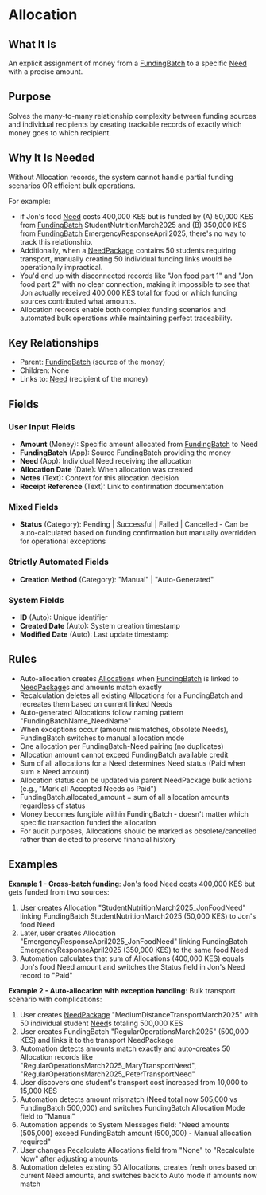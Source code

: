 # Allocation

## What It Is
An explicit assignment of money from a [FundingBatch](fundingbatch.md) to a specific [Need](need.md) with a precise amount.

## Purpose
Solves the many-to-many relationship complexity between funding sources and individual recipients by creating trackable records of exactly which money goes to which recipient.

## Why It Is Needed
Without Allocation records, the system cannot handle partial funding scenarios OR efficient bulk operations. 

For example: 
- if Jon's food [Need](need.md) costs 400,000 KES but is funded by (A) 50,000 KES from [FundingBatch](fundingbatch.md) StudentNutritionMarch2025 and (B) 350,000 KES from [FundingBatch](fundingbatch.md) EmergencyResponseApril2025, there's no way to track this relationship. 
- Additionally, when a [NeedPackage](needpackage.md) contains 50 students requiring transport, manually creating 50 individual funding links would be operationally impractical. 
- You'd end up with disconnected records like "Jon food part 1" and "Jon food part 2" with no clear connection, making it impossible to see that Jon actually received 400,000 KES total for food or which funding sources contributed what amounts. 
- Allocation records enable both complex funding scenarios and automated bulk operations while maintaining perfect traceability.

## Key Relationships
- Parent: [FundingBatch](fundingbatch.md) (source of the money)
- Children: None
- Links to: [Need](need.md) (recipient of the money)

## Fields

### User Input Fields
- **Amount** (Money): Specific amount allocated from [FundingBatch](fundingbatch.md) to Need
- **FundingBatch** (App): Source FundingBatch providing the money
- **Need** (App): Individual Need receiving the allocation
- **Allocation Date** (Date): When allocation was created
- **Notes** (Text): Context for this allocation decision
- **Receipt Reference** (Text): Link to confirmation documentation

### Mixed Fields
- **Status** (Category): Pending | Successful | Failed | Cancelled - Can be auto-calculated based on funding confirmation but manually overridden for operational exceptions

### Strictly Automated Fields
- **Creation Method** (Category): "Manual" | "Auto-Generated"

### System Fields
- **ID** (Auto): Unique identifier
- **Created Date** (Auto): System creation timestamp
- **Modified Date** (Auto): Last update timestamp

## Rules
- Auto-allocation creates [Allocation](allocation.md)s when [FundingBatch](fundingbatch.md) is linked to [NeedPackage](needpackage.md)s and amounts match exactly
- Recalculation deletes all existing Allocations for a FundingBatch and recreates them based on current linked Needs
- Auto-generated Allocations follow naming pattern "FundingBatchName_NeedName"
- When exceptions occur (amount mismatches, obsolete Needs), FundingBatch switches to manual allocation mode
- One allocation per FundingBatch-Need pairing (no duplicates)
- Allocation amount cannot exceed FundingBatch available credit
- Sum of all allocations for a Need determines Need status (Paid when sum ≥ Need amount)
- Allocation status can be updated via parent NeedPackage bulk actions (e.g., "Mark all Accepted Needs as Paid")
- FundingBatch.allocated_amount = sum of all allocation amounts regardless of status
- Money becomes fungible within FundingBatch - doesn't matter which specific transaction funded the allocation
- For audit purposes, Allocations should be marked as obsolete/cancelled rather than deleted to preserve financial history

## Examples

**Example 1 - Cross-batch funding**:
Jon's food Need costs 400,000 KES but gets funded from two sources:
1. User creates Allocation "StudentNutritionMarch2025_JonFoodNeed" linking FundingBatch StudentNutritionMarch2025 (50,000 KES) to Jon's food Need
2. Later, user creates Allocation "EmergencyResponseApril2025_JonFoodNeed" linking FundingBatch EmergencyResponseApril2025 (350,000 KES) to the same food Need  
3. Automation calculates that sum of Allocations (400,000 KES) equals Jon's food Need amount and switches the Status field in Jon's Need record to "Paid"

**Example 2 - Auto-allocation with exception handling**:
Bulk transport scenario with complications:
1. User creates [NeedPackage](needpackage.md) "MediumDistanceTransportMarch2025" with 50 individual student [Need](need.md)s totaling 500,000 KES
2. User creates FundingBatch "RegularOperationsMarch2025" (500,000 KES) and links it to the transport NeedPackage
3. Automation detects amounts match exactly and auto-creates 50 Allocation records like "RegularOperationsMarch2025_MaryTransportNeed", "RegularOperationsMarch2025_PeterTransportNeed"
4. User discovers one student's transport cost increased from 10,000 to 15,000 KES
5. Automation detects amount mismatch (Need total now 505,000 vs FundingBatch 500,000) and switches FundingBatch Allocation Mode field to "Manual"
6. Automation appends to System Messages field: "Need amounts (505,000) exceed FundingBatch amount (500,000) - Manual allocation required"
7. User changes Recalculate Allocations field from "None" to "Recalculate Now" after adjusting amounts
8. Automation deletes existing 50 Allocations, creates fresh ones based on current Need amounts, and switches back to Auto mode if amounts now match